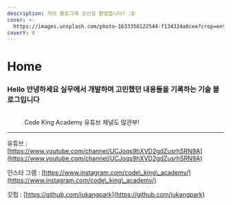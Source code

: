 ```yaml
---
description: 저의 블로그에 오신걸 환영합니다! :D
cover: >-
  https://images.unsplash.com/photo-1633356122544-f134324a6cee?crop=entropy&cs=srgb&fm=jpg&ixid=M3wxOTcwMjR8MHwxfHNlYXJjaHwxfHxyZWFjdHxlbnwwfHx8fDE3MjA1OTUyNzV8MA&ixlib=rb-4.0.3&q=85
coverY: 0
---
```


# Home



### Hello 안녕하세요 실무에서 개발하며 고민했던 내용들을 기록하는 기술 블로그입니다

<figure><img src=".gitbook/assets/Screenshot 2024-07-08 at 2.06.45 PM.png" alt=""><figcaption><p>Code King Academy 유튜브 채널도 많관부!</p></figcaption></figure>

***

유튜브 : [https://www.youtube.com/channel/UCJoqs9hXVD2gdZusrhSRN9A](https://www.youtube.com/channel/UCJoqs9hXVD2gdZusrhSRN9A)

인스타 그램 : [https://www.instagram.com/code\_king\_academy/](https://www.instagram.com/code\_king\_academy/)

깃헙 : [https://github.com/jukangpark](https://github.com/jukangpark)


